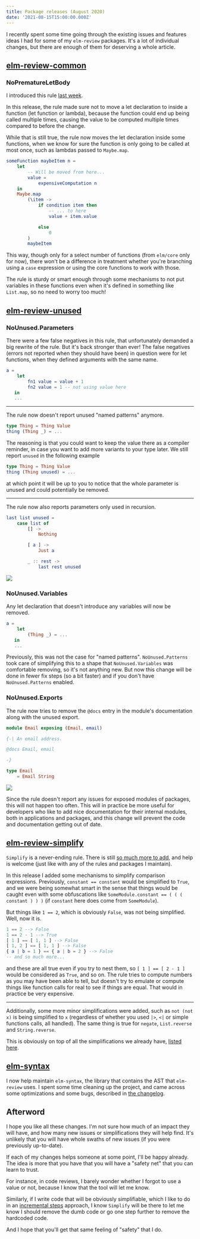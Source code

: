 ```yaml
---
title: Package releases (August 2020)
date: '2021-08-15T15:00:00.000Z'
---
```


I recently spent some time going through the existing issues and features ideas I had for some of my `elm-review` packages.
It's a lot of individual changes, but there are enough of them for deserving a whole article.

## [elm-review-common](https://package.elm-lang.org/packages/jfmengels/elm-review-common/latest/)

### NoPrematureLetBody

I introduced this rule [last week](https://jfmengels.net/easier-automatic-fixes/).

In this release, the rule made sure not to move a let declaration to inside a function (let function or lambda), because the function could end up being called multiple times, causing the value to be computed multiple times compared to before the change.

While that is still true, the rule now moves the let declaration inside some functions, when we know for sure the function is only going to be called at most once, such as lambdas passed to `Maybe.map`.

```elm
someFunction maybeItem n =
    let
        -- Will be moved from here...
        value =
            expensiveComputation n
    in
    Maybe.map
        (\item ->
            if condition item then
                -- ... to here
                value + item.value

            else
                0
        )
        maybeItem
```

This way, though only for a select number of functions (from `elm/core` only for now), there won't be a difference in treatment whether you're branching using a `case` expression or using the core functions to work with those.

The rule is sturdy or smart enough through some mechanisms to not put variables in these functions even when it's defined in something like `List.map`, so no need to worry too much! 

## [elm-review-unused](https://package.elm-lang.org/packages/jfmengels/elm-review-unused/latest/)

### NoUnused.Parameters

There were a few false negatives in this rule, that unfortunately demanded a big rewrite of the rule. But it's back stronger than ever! The false negatives (errors not reported when they should have been) in question were for let functions, when they defined arguments with the same name.

```elm
a =
    let
        fn1 value = value + 1
        fn2 value = 1 -- not using value here
   in
   ...
```

---

The rule now doesn't report unused "named patterns" anymore.

```elm
type Thing = Thing Value
thing (Thing _) = ...
```

The reasoning is that you could want to keep the value there as a compiler reminder, in case you want to add more variants to your type later. We still report `unused` in the following example

```elm
type Thing = Thing Value
thing (Thing unused) = ...
```

at which point it will be up to you to notice that the whole parameter is unused and could potentially be removed.

---

The rule now also reports parameters only used in recursion.

```elm
last list unused =
    case list of
        [] ->
            Nothing

        [ a ] ->
            Just a

        _ :: rest ->
            last rest unused
```

![](unused.png)

### NoUnused.Variables

Any let declaration that doesn't introduce any variables will now be removed.

```elm
a =
    let
        (Thing _) = ...
   in
   ...
```

Previously, this was not the case for "named patterns". `NoUnused.Patterns` took care of simplifying this to a shape that `NoUnused.Variables` was comfortable removing, so it's not anything new. But now this change will be done in fewer fix steps (so a bit faster) and if you don't have `NoUnused.Patterns` enabled.

### NoUnused.Exports

The rule now tries to remove the `@docs` entry in the module's documentation along with the unused export.

```elm
module Email exposing (Email, email)

{-| An email address.

@docs Email, email

-}

type Email
    = Email String
```

![](exported-docs.png)

Since the rule doesn't report any issues for exposed modules of packages, this will not happen too often. This will in practice be more useful for developers who like to add nice documentation for their internal modules, both in applications and packages, and this change will prevent the code and documentation getting out of date.


## [elm-review-simplify](https://package.elm-lang.org/packages/jfmengels/elm-review-simplify/latest/)

`Simplify` is a never-ending rule. There is still [so much more to add](https://github.com/jfmengels/elm-review-simplify/issues/2), and help is welcome (just like with any of the rules and packages I maintain).

In this release I added some mechanisms to simplify comparison expressions. Previously, `constant == constant` would be simplified to `True`, and we were being somewhat smart in the sense that things would be caught even with some obfuscations like `SomeModule.constant == ( ( ( constant ) ) )` (if `constant` here does come from `SomeModule`).

But things like `1 == 2`, which is obviously `False`, was not being simplified. Well, now it is.

```elm
1 == 2 --> False
1 == 2 - 1 --> True
[ 1 ] == [ 1, 1 ] --> False
[ 1, 2 ] == [ 1, 1 ] --> False
{ a | b = 1 } == { a | b = 2 } --> False
-- and so much more...
```

and these are all true even if you try to nest them, so `[ 1 ] == [ 2 - 1 ]` would be considered as `True`, and so on. The rule tries to compute numbers as you may have been able to tell, but doesn't try to emulate or compute things like function calls for real to see if things are equal. That would in practice be very expensive.

---

Additionally, some more minor simplifications were added, such as `not (not x)` is being simplified to `x` (regardless of whether you used `|>`, `<|` or simple functions calls, all handled). The same thing is true for `negate`, `List.reverse` and `String.reverse`.

This is obviously on top of all the simplifications we already have, [listed here](https://package.elm-lang.org/packages/jfmengels/elm-review-simplify/latest/Simplify#simplifications).


## [elm-syntax](https://package.elm-lang.org/packages/stil4m/elm-syntax/latest/)

I now help maintain `elm-syntax`, the library that contains the AST that `elm-review` uses. I spent some time cleaning up the project, and came across some optimizations and some bugs, described in [the changelog](https://github.com/stil4m/elm-syntax/blob/master/CHANGELOG.md#version-727).


## Afterword

I hope you like all these changes. I'm not sure how much of an impact they will have, and how many new issues or simplifications they will help find. It's unlikely that you will have whole swaths of new issues (if you were previously up-to-date).

If each of my changes helps someone at some point, I'll be happy already. The idea is more that you have that you will have a "safety net" that you can learn to trust.

For instance, in code reviews, I barely wonder whether I forgot to use a value or not, because I know that the tool will let me know.

Similarly, if I write code that will be obviously simplifiable, which I like to do in an [incremental steps](https://elm-radio.com/episode/incremental-steps) approach, I know `Simplify` will be there to let me know I should remove the dumb code or go one step further to remove the hardcoded code.

And I hope that you'll get that same feeling of "safety" that I do.
